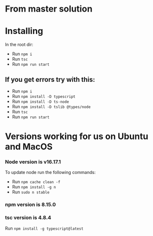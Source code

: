 # From master solution

# Installing

In the root dir:

* Run `npm i`
* Run `tsc`
* Run `npm run start`

## If you get errors try with this:
* Run `npm i`
* Run `npm install -D typescript`
* Run `npm install -D ts-node`
* Run `npm install -D tslib @types/node`
* Run `tsc`
* Run `npm run start`

# Versions working for us on Ubuntu and MacOS
### Node version is v16.17.1
To update node run the following commands:
* Run `npm cache clean -f`
* Run `npm install -g n`
* Run `sudo n stable`

### npm version is 8.15.0
### tsc version is 4.8.4 
Run `npm install -g typescript@latest`
